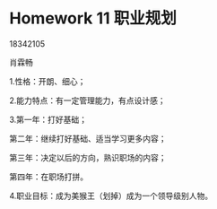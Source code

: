 # Homework 11 职业规划

18342105

 肖霖畅

1.性格：开朗、细心；

2.能力特点：有一定管理能力，有点设计感；

3.第一年：打好基础；

   第二年：继续打好基础、适当学习更多内容；

   第三年：决定以后的方向，熟识职场的内容；

   第四年：在职场打拼。
   
4.职业目标：成为美猴王（划掉）成为一个领导级别人物。